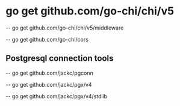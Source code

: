 # go get github.com/go-chi/chi/v5

-- go get github.com/go-chi/chi/v5/middleware

-- go get github.com/go-chi/cors

## Postgresql connection tools

-- go get github.com/jackc/pgconn

-- go get github.com/jackc/pgx/v4

-- go get github.com/jackc/pgx/v4/stdlib

